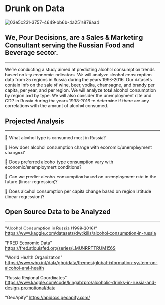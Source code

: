# Drunk on Data

![03e5c231-3757-4649-bb6b-4a251a879aa4](https://user-images.githubusercontent.com/117488109/214332840-2f4b7c6d-2336-4298-8578-0da4f51d5ce7.jpeg)

## We, Pour Decisions, are a Sales & Marketing Consultant serving the Russian Food and Beverage sector.
----------------------------------------------------------------------------------------------------------------------------

We’re conducting a study aimed at predicting alcohol consumption trends based on key economic indicators. We will 
analyze alcohol consumption data from 85 regions in Russia during the years 1998-2016. Our datasets contain info on
the sale of wine, beer, vodka, champagne, and brandy per capita, per year, and per region. We will analyze total 
alcohol consumption by region and by type. We will also consider the unemployment rate and GDP in Russia during the
years 1998-2016 to determine if there are any correlations with the amount of alcohol consumed.

## Projected Analysis
----------------------------------------------------------------------------------------------------------------------------

 What alcohol type is consumed most in Russia? 

 How does alcohol consumption change with economic/unemployment changes? 

 Does preferred alcohol type consumption vary with economic/unemployment 
conditions? 

 Can we predict alcohol consumption based on unemployment rate in the future
(linear regression)?

 Does alcohol consumption per capita change based on region latitude (linear regression)?

## Open Source Data to be Analyzed
----------------------------------------------------------------------------------------------------------------------------

"Alcohol Consumption in Russia (1998-2016)” 
https://www.kaggle.com/datasets/dwdkills/alcohol-consumption-in-russia

"FRED Economic Data" 
https://fred.stlouisfed.org/series/LMUNRRTTRUM156S

"World Health Organization"
https://www.who.int/data/gho/data/themes/global-information-system-on-alcohol-and-health

"Russia Regional Coordinates"
https://www.kaggle.com/code/kingabzpro/alcoholic-drinks-in-russia-and-design-promotional/data

“GeoApify” 
https://apidocs.geoapify.com/

